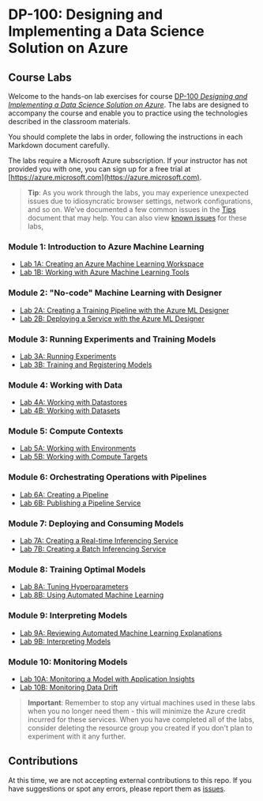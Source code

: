 # DP-100: Designing and Implementing a Data Science Solution on Azure

## Course Labs

Welcome to the hands-on lab exercises for course [DP-100 *Designing and Implementing a Data Science Solution on Azure*](https://docs.microsoft.com/en-us/learn/certifications/courses/dp-100t01). The labs are designed to accompany the course and enable you to practice using the technologies described in the classroom materials.

You should complete the labs in order, following the instructions in each Markdown document carefully.

The labs require a Microsoft Azure subscription. If your instructor has not provided you with one, you can sign up for a free trial at [https://azure.microsoft.com](https://azure.microsoft.com).

> **Tip**: As you work through the labs, you may experience unexpected issues due to idiosyncratic browser settings, network configurations, and so on. We've documented a few common issues in the [Tips](TIPS.md) document that may help. You can also view [known issues](https://github.com/MicrosoftLearning/DP100/issues) for these labs,

### Module 1: Introduction to Azure Machine Learning

- [Lab 1A: Creating an Azure Machine Learning Workspace](Lab01A.md)
- [Lab 1B: Working with Azure Machine Learning Tools](Lab01B.md)

### Module 2: "No-code" Machine Learning with Designer

- [Lab 2A: Creating a Training Pipeline with the Azure ML Designer](Lab02A.md)
- [Lab 2B: Deploying a Service with the Azure ML Designer](Lab02B.md)

### Module 3: Running Experiments and Training Models

- [Lab 3A: Running Experiments](Lab03A.md)
- [Lab 3B: Training and Registering Models](Lab03B.md)

### Module 4: Working with Data

- [Lab 4A: Working with Datastores](Lab04A.md)
- [Lab 4B: Working with Datasets](Lab04B.md)

### Module 5: Compute Contexts

- [Lab 5A: Working with Environments](Lab05A.md)
- [Lab 5B: Working with Compute Targets](Lab05B.md)

### Module 6: Orchestrating Operations with Pipelines

- [Lab 6A: Creating a Pipeline](Lab06A.md)
- [Lab 6B: Publishing a Pipeline Service](Lab06B.md)

### Module 7: Deploying and Consuming Models

- [Lab 7A: Creating a Real-time Inferencing Service](Lab07A.md)
- [Lab 7B: Creating a Batch Inferencing Service](Lab07B.md)

### Module 8: Training Optimal Models

- [Lab 8A: Tuning Hyperparameters](Lab08A.md)
- [Lab 8B: Using Automated Machine Learning](Lab08B.md)

### Module 9: Interpreting Models

- [Lab 9A: Reviewing Automated Machine Learning Explanations](Lab09A.md)
- [Lab 9B: Interpreting Models](Lab09B.md)

### Module 10: Monitoring Models

- [Lab 10A: Monitoring a Model with Application Insights](Lab10A.md)
- [Lab 10B: Monitoring Data Drift](Lab10B.md)

> **Important**: Remember to stop any virtual machines used in these labs when you no longer need them - this will minimize the Azure credit incurred for these services. When you have completed all of the labs, consider deleting the resource group you created if you don't plan to experiment with it any further.

## Contributions

At this time, we are not accepting external contributions to this repo. If you have suggestions or spot any errors, please report them as [issues](https://github.com/MicrosoftLearning/DP100/issues).

